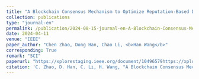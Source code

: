 ```yaml
---
title: "A Blockchain Consensus Mechanism to Optimize Reputation-Based Distributed Energy Trading in Urban Energy System"
collection: publications
type: "journal-en"
permalink: /publication/2024-08-15-journal-en-A-Blockchain-Consensus-Mechanism-to-Optimize-Reputation-Based-Distributed-Energy-Trading-in-Urban-Energy-System
date: 2024-04-11
venue: "IEEE"
paper_author: "Chen Zhao, Dong Han, Chao Li, <b>Han Wang</b>"
corresponding: True
remark: "SCI"
paperurl: "https://xplorestaging.ieee.org/document/10496579https://xplorestaging.ieee.org/document/10496579"
citation: 'C. Zhao, D. Han, C. Li, H. Wang, "A Blockchain Consensus Mechanism to Optimize Reputation-Based Distributed Energy Trading in Urban Energy System," <i>IEEE</i>, 2024, DOI: 10.1109/IEEE10489793.'
---
```

